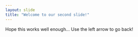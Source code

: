 ```yaml
---
layout: slide
title: "Welcome to our second slide!"
---
```

Hope this works well enough...
Use the left arrow to go back!
